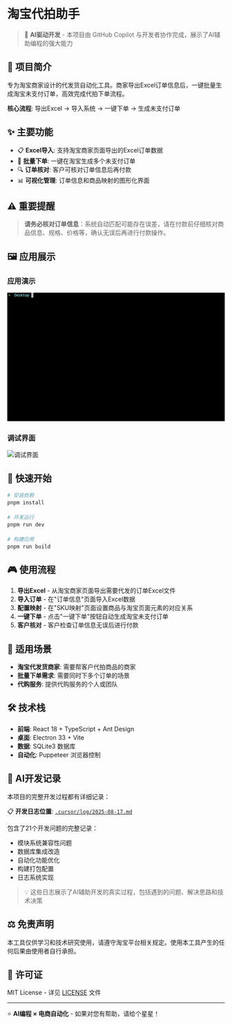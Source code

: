 # 淘宝代拍助手

> 🤖 **AI驱动开发** - 本项目由 GitHub Copilot 与开发者协作完成，展示了AI辅助编程的强大能力

## 📖 项目简介

专为淘宝商家设计的代发货自动化工具。商家导出Excel订单信息后，一键批量生成淘宝未支付订单，高效完成代拍下单流程。

**核心流程**: 导出Excel → 导入系统 → 一键下单 → 生成未支付订单

## ✨ 主要功能

- 📋 **Excel导入**: 支持淘宝商家页面导出的Excel订单数据
- 🛒 **批量下单**: 一键在淘宝生成多个未支付订单
- 🔍 **订单核对**: 客户可核对订单信息后再付款
- 📊 **可视化管理**: 订单信息和商品映射的图形化界面

## ⚠️ 重要提醒

> **请务必核对订单信息**：系统自动匹配可能存在误差，请在付款前仔细核对商品信息、规格、价格等，确认无误后再进行付款操作。

## 🖼️ 应用展示

### 应用演示
![应用演示](./electron-vite-react.gif)

### 调试界面  
![调试界面](./electron-vite-react-debug.gif)

## 🚀 快速开始

```bash
# 安装依赖
pnpm install

# 开发运行
pnpm run dev

# 构建应用
pnpm run build
```

## 🎮 使用流程

1. **导出Excel** - 从淘宝商家页面导出需要代发的订单Excel文件
2. **导入订单** - 在"订单信息"页面导入Excel数据
3. **配置映射** - 在"SKU映射"页面设置商品与淘宝页面元素的对应关系
4. **一键下单** - 点击"一键下单"按钮自动生成淘宝未支付订单
5. **客户核对** - 客户检查订单信息无误后进行付款

## 🎯 适用场景

- **淘宝代发货商家**: 需要帮客户代拍商品的商家
- **批量下单需求**: 需要同时下多个订单的场景  
- **代购服务**: 提供代购服务的个人或团队

## 🛠️ 技术栈

- **前端**: React 18 + TypeScript + Ant Design
- **桌面**: Electron 33 + Vite
- **数据**: SQLite3 数据库
- **自动化**: Puppeteer 浏览器控制

## 🤖 AI开发记录

本项目的完整开发过程都有详细记录：

📋 **开发日志位置**: [`.cursor/log/2025-08-17.md`](./.cursor/log/2025-08-17.md)

包含了21个开发问题的完整记录：
- 模块系统兼容性问题
- 数据库集成改造  
- 自动化功能优化
- 构建打包配置
- 日志系统实现

> 💡 这些日志展示了AI辅助开发的真实过程，包括遇到的问题、解决思路和技术决策

## ⚖️ 免责声明

本工具仅供学习和技术研究使用，请遵守淘宝平台相关规定。使用本工具产生的任何后果由使用者自行承担。

## 📄 许可证

MIT License - 详见 [LICENSE](LICENSE) 文件

---

⭐ **AI编程 × 电商自动化** - 如果对您有帮助，请给个星星！